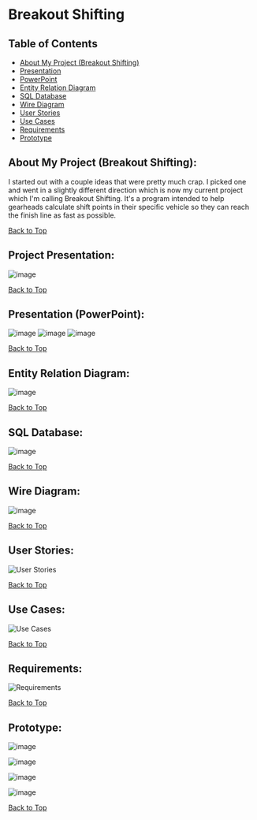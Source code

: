 # Breakout Shifting

## Table of Contents
- [About My Project (Breakout Shifting)](https://github.com/jmeza81/Beakout-Shifting#about-my-project-breakout-shifting)
- [Presentation](https://github.com/jmeza81/Beakout-Shifting#project-presentation)
- [PowerPoint](https://github.com/jmeza81/Beakout-Shifting#presentation-powerpoint)
- [Entity Relation Diagram](https://github.com/jmeza81/Beakout-Shifting#entity-relation-diagram)
- [SQL Database](https://github.com/jmeza81/Beakout-Shifting#sql-database)
- [Wire Diagram](https://github.com/jmeza81/Beakout-Shifting/blob/main/README.md#wire-diagram)
- [User Stories](https://github.com/jmeza81/Beakout-Shifting/blob/main/README.md#user-stories)
- [Use Cases](https://github.com/jmeza81/Beakout-Shifting/blob/main/README.md#use-cases)
- [Requirements](https://github.com/jmeza81/Beakout-Shifting/tree/main#requirements)
- [Prototype]()

## About My Project (Breakout Shifting):

I started out with a couple ideas that were pretty much crap. I picked one and went in a slightly different direction 
which is now my current project which I'm calling Breakout Shifting. It's a program intended to help gearheads
calculate shift points in their specific vehicle so they can reach the finish line as fast as possible. 

[Back to Top](https://github.com/jmeza81/Beakout-Shifting/blob/main/README.md#table-of-contents)


## Project Presentation:

![image](https://user-images.githubusercontent.com/77745592/110255792-26860180-7f5b-11eb-966b-16fa7a611002.png)

[Back to Top](https://github.com/jmeza81/Beakout-Shifting/blob/main/README.md#table-of-contents)


## Presentation (PowerPoint):

![image](https://user-images.githubusercontent.com/77745592/110255933-e2dfc780-7f5b-11eb-9268-5c82637ee300.png)
![image](https://user-images.githubusercontent.com/77745592/110255985-0dca1b80-7f5c-11eb-9659-0026dd65f2ef.png)
![image](https://user-images.githubusercontent.com/77745592/110255987-13276600-7f5c-11eb-8042-c46f1696a2af.png)


[Back to Top](https://github.com/jmeza81/Beakout-Shifting/blob/main/README.md#table-of-contents)


## Entity Relation Diagram:

![image](https://user-images.githubusercontent.com/77745592/110256430-7f0ace00-7f5e-11eb-8309-776561787f96.png)

[Back to Top](https://github.com/jmeza81/Beakout-Shifting/blob/main/README.md#table-of-contents)


## SQL Database:

![image](https://user-images.githubusercontent.com/77745592/110256803-88953580-7f60-11eb-8931-d8232639b271.png)

[Back to Top](https://github.com/jmeza81/Beakout-Shifting/blob/main/README.md#table-of-contents)


## Wire Diagram:

![image](https://user-images.githubusercontent.com/77745592/110258019-26d7ca00-7f66-11eb-97f9-8fc26e789ec3.png)

[Back to Top](https://github.com/jmeza81/Beakout-Shifting/blob/main/README.md#table-of-contents)


## User Stories:

![User Stories](https://user-images.githubusercontent.com/77745592/110282509-38d85d80-7fa4-11eb-988b-acaab1697b95.jpg)

[Back to Top](https://github.com/jmeza81/Beakout-Shifting/blob/main/README.md#table-of-contents)


## Use Cases:

![Use Cases](https://user-images.githubusercontent.com/77745592/110283791-41319800-7fa6-11eb-94e9-dda80e166f23.jpg)

[Back to Top](https://github.com/jmeza81/Beakout-Shifting/blob/main/README.md#table-of-contents)


## Requirements:

![Requirements](https://user-images.githubusercontent.com/77745592/110283814-48f13c80-7fa6-11eb-971c-f014df9ca802.jpg)

[Back to Top](https://github.com/jmeza81/Beakout-Shifting/blob/main/README.md#table-of-contents)


## Prototype:

![image](https://user-images.githubusercontent.com/77745592/111020573-90077500-838c-11eb-98ba-15b85b8aa79d.png)

![image](https://user-images.githubusercontent.com/77745592/111020597-be855000-838c-11eb-885d-1a69d0ae890a.png)

![image](https://user-images.githubusercontent.com/77745592/111020602-ca711200-838c-11eb-8383-42e46f8427fe.png)

![image](https://user-images.githubusercontent.com/77745592/111020612-d52ba700-838c-11eb-8125-69a8a55c9bc4.png)


[Back to Top](https://github.com/jmeza81/Beakout-Shifting/blob/main/README.md#table-of-contents)
